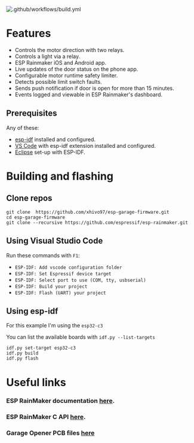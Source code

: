 ![.github/workflows/build.yml](https://github.com/xhivo97/esp-garage-firmware/actions/workflows/build.yml/badge.svg)
# Features
- Controls the motor direction with two relays.
- Controls a light via a relay.
- ESP Rainmaker iOS and Android app.
- Live updates of the door status on the phone app.
- Configurable motor runtime safety limiter.
- Detects possible limit switch faults.
- Sends push notification if door is open for more than 15 minutes.
- Events logged and viewable in ESP Rainmaker's dashboard.

## Prerequisites
Any of these:
- [esp-idf](https://github.com/espressif/esp-idf) installed and configured.
- [VS Code](https://marketplace.visualstudio.com/items?itemName=espressif.esp-idf-extension) with esp-idf extension installed and configured.
- [Eclipse](https://github.com/espressif/idf-eclipse-plugin) set-up with ESP-IDF.

# Building and flashing
## Clone repos
```
git clone  https://github.com/xhivo97/esp-garage-firmware.git
cd esp-garage-firmware
git clone --recursive https://github.com/espressif/esp-rainmaker.git
```
## Using Visual Studio Code
Run these commands with `F1`:
- `ESP-IDF: Add vscode configuration folder`
- `ESP-IDF: Set Espressif device target`
- `ESP-IDF: Select port to use (COM, tty, usbserial)`
- `ESP-IDF: Build your project`
- `ESP-IDF: Flash (UART) your project`

## Using esp-idf
For this example I'm using the `esp32-c3`

You can list the available boards with `idf.py --list-targets`
```
idf.py set-target esp32-c3
idf.py build
idf.py flash
```

# Useful links
### ESP RainMaker documentation [here](http://rainmaker.espressif.com/docs/get-started.html).
### ESP RainMaker C API [here](https://docs.espressif.com/projects/esp-rainmaker/en/latest/c-api-reference/index.html).
### Garage Opener PCB files [here](https://github.com/xhivo97/esp-garage-hardware)
